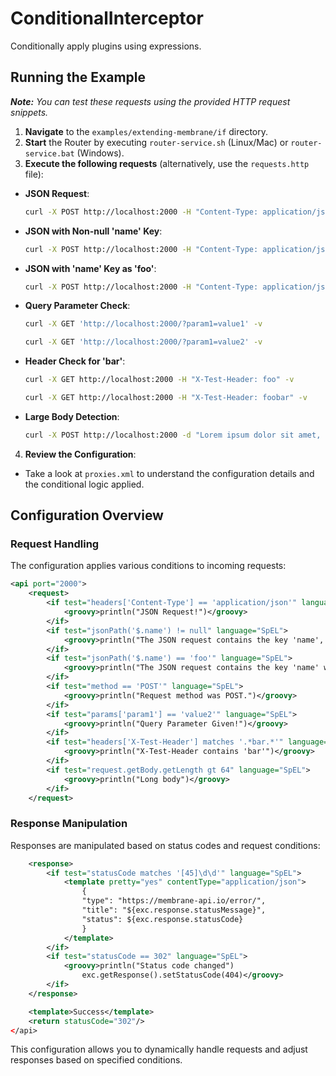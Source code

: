 # ConditionalInterceptor

Conditionally apply plugins using expressions.

## Running the Example

***Note:*** *You can test these requests using the provided HTTP request snippets.*

1. **Navigate** to the `examples/extending-membrane/if` directory.
2. **Start** the Router by executing `router-service.sh` (Linux/Mac) or `router-service.bat` (Windows).
3. **Execute the following requests** (alternatively, use the `requests.http` file):

  - **JSON Request**:
    ```bash
    curl -X POST http://localhost:2000 -H "Content-Type: application/json" -d '{"foo": "bar"}' -v
    ```
  - **JSON with Non-null 'name' Key**:
    ```bash
    curl -X POST http://localhost:2000 -H "Content-Type: application/json" -d '{"name": "bar"}' -v
    ```
  - **JSON with 'name' Key as 'foo'**:
    ```bash
    curl -X POST http://localhost:2000 -H "Content-Type: application/json" -d '{"name": "foo"}' -v
    ```
  - **Query Parameter Check**:
    ```bash
    curl -X GET 'http://localhost:2000/?param1=value1' -v
    ```
    ```bash
    curl -X GET 'http://localhost:2000/?param1=value2' -v
    ```
  - **Header Check for 'bar'**:
    ```bash
    curl -X GET http://localhost:2000 -H "X-Test-Header: foo" -v
    ```
    ```bash
    curl -X GET http://localhost:2000 -H "X-Test-Header: foobar" -v
    ```
  - **Large Body Detection**:
    ```bash
    curl -X POST http://localhost:2000 -d "Lorem ipsum dolor sit amet, consectetur adipiscing elit, sed do eiusmod tempor incididunt ut labore et dolore magna aliqua. Ut enim ad minim veniam, quis nostrud exercitation ullamco laboris nisi ut aliquip ex ea commodo consequat. Duis aute irure dolor in reprehenderit in voluptate velit esse cillum dolore eu fugiat nulla pariatur. Excepteur sint occaecat cupidatat non proident, sunt in culpa qui officia deserunt mollit anim id est laborum." -v
    ```

4. **Review the Configuration**:
  - Take a look at `proxies.xml` to understand the configuration details and the conditional logic applied.

## Configuration Overview

### Request Handling

The configuration applies various conditions to incoming requests:

```xml
<api port="2000">
    <request>
        <if test="headers['Content-Type'] == 'application/json'" language="SpEL">
            <groovy>println("JSON Request!")</groovy>
        </if>
        <if test="jsonPath('$.name') != null" language="SpEL">
            <groovy>println("The JSON request contains the key 'name', and it is not null.")</groovy>
        </if>
        <if test="jsonPath('$.name') == 'foo'" language="SpEL">
            <groovy>println("The JSON request contains the key 'name' with the value 'foo'.")</groovy>
        </if>
        <if test="method == 'POST'" language="SpEL">
            <groovy>println("Request method was POST.")</groovy>
        </if>
        <if test="params['param1'] == 'value2'" language="SpEL">
            <groovy>println("Query Parameter Given!")</groovy>
        </if>
        <if test="headers['X-Test-Header'] matches '.*bar.*'" language="SpEL">
            <groovy>println("X-Test-Header contains 'bar'")</groovy>
        </if>
        <if test="request.getBody.getLength gt 64" language="SpEL">
            <groovy>println("Long body")</groovy>
        </if>
    </request>
```

### Response Manipulation

Responses are manipulated based on status codes and request conditions:

```xml
    <response>
        <if test="statusCode matches '[45]\d\d'" language="SpEL">
            <template pretty="yes" contentType="application/json">
                {
                "type": "https://membrane-api.io/error/",
                "title": "${exc.response.statusMessage}",
                "status": ${exc.response.statusCode}
                }
            </template>
        </if>
        <if test="statusCode == 302" language="SpEL">
            <groovy>println("Status code changed")
                exc.getResponse().setStatusCode(404)</groovy>
        </if>
    </response>

    <template>Success</template>
    <return statusCode="302"/>
</api>
```

This configuration allows you to dynamically handle requests and adjust responses based on specified conditions.